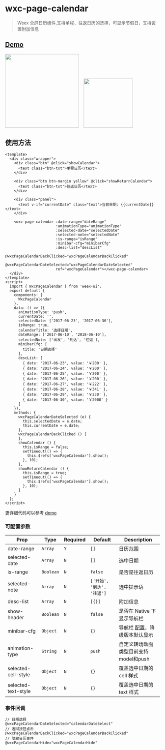 # wxc-page-calendar 

> Weex 全屏日历组件,支持单程、往返日历的选择，可显示节假日，支持设置附加信息

## [Demo](https://h5.m.taobao.com/trip/wxc-page-calendar/index.html?_wx_tpl=https%3A%2F%2Fh5.m.taobao.com%2Ftrip%2Fwxc-page-calendar%2Fdemo%2Findex.native-min.js)
<img src="https://gw.alipayobjects.com/zos/rmsportal/adMndOsBWDDRjlFuWuHx.gif" width="240"/>&nbsp;&nbsp;&nbsp;&nbsp;<img src="https://img.alicdn.com/tfs/TB1jQLWSpXXXXaFXVXXXXXXXXXX-200-200.png" width="160"/>


## 使用方法

```vue           
<template>
  <div class="wrapper">
    <div class="btn" @click="showCalendar">
      <text class="btn-txt">单程日历</text>
    </div>

    <div class="btn btn-margin yellow" @click="showReturnCalendar">
      <text class="btn-txt">往返日历</text>
    </div>

    <div class="panel">
      <text v-if="currentDate" class="text">当前日期: {{currentDate}}</text>
    </div>

    <wxc-page-calendar :date-range="dateRange"
                       :animationType="animationType"
                       :selected-date="selectedDate"
                       :selected-note="selectedNote"
                       :is-range="isRange"
                       :minibar-cfg="minibarCfg"
                       :desc-list="descList"
                       @wxcPageCalendarBackClicked="wxcPageCalendarBackClicked"
                       @wxcPageCalendarDateSelected="wxcPageCalendarDateSelected"
                       ref="wxcPageCalendar"></wxc-page-calendar>
  </div>
</template>
<script>
  import { WxcPageCalendar } from 'weex-ui';
  export default {
    components: {
      WxcPageCalendar
    },
    data: () => ({
      animationType: 'push',
      currentDate: '',
      selectedDate: ['2017-06-23', '2017-06-30'],
      isRange: true,
      calendarTitle: '选择日期',
      dateRange: ['2017-06-10', '2018-06-10'],
      selectedNote: ['出发', '到达', '往返'],
      minibarCfg: {
        title: '日期选择'
      },
      descList: [
        { date: '2017-06-23', value: '￥200' },
        { date: '2017-06-24', value: '￥200' },
        { date: '2017-06-25', value: '￥200' },
        { date: '2017-06-26', value: '￥200' },
        { date: '2017-06-27', value: '￥222' },
        { date: '2017-06-28', value: '￥341' },
        { date: '2017-06-29', value: '￥230' },
        { date: '2017-06-30', value: '￥2000' }
      ]
    }),
    methods: {
      wxcPageCalendarDateSelected (e) {
        this.selectedDate = e.date;
        this.currentDate = e.date;
      },
      wxcPageCalendarBackClicked () {
      },
      showCalendar () {
        this.isRange = false;
        setTimeout(() => {
          this.$refs['wxcPageCalendar'].show();
        }, 10);
      },
      showReturnCalendar () {
        this.isRange = true;
        setTimeout(() => {
          this.$refs['wxcPageCalendar'].show();
        }, 10);
      }
    }
  };
</script>

```

更详细代码可以参考 [demo](https://github.com/alibaba/weex-ui/blob/master/example/page-calendar/index.vue)


### 可配置参数

| Prop | Type | Required | Default | Description |
|-------------|------------|--------|-----|-----|
| date-range | `Array` |`Y`| `[]` | 日历范围 |
| selected-date | `Array` |`N`| `[]` | 选中日期 |
| is-range | `Boolean` |`N`| `false` | 是否是往返日历  |
| selected-note | `Array` |`N`| `['开始', '到达', '往返']` | 选中提示语 |
| desc-list | `Array` |`N`| `[{}]` | 附加信息 |
| show-header | `Boolean` |`N`| `false` | 是否在 Native 下显示导航栏 |
| minibar-cfg | `Object` |`N`| `{}` | 导航栏 [配置](https://github.com/alibaba/weex-ui/blob/master/packages/wxc-page-calendar/index.vue#L65)，降级版本默认显示 |
| animation-type | `String` | `N` | `push` | 自定义转场动画类型目前支持model和push|
| selected-cell-style | `Object` | `N` | `{}` |覆盖选中日期的 cell 样式|
| selected-text-style | `Object` | `N` | `{}` |覆盖选中日期的 text 样式|
### 事件回调

```
// 日期选择
@wxcPageCalendarDateSelected="calendarDateSelect"  
// 返回按钮点击
@wxcPageCalendarBackClicked="wxcPageCalendarBackClicked"  
// 隐藏日历事件
@wxcPageCalendarHide="wxcPageCalendarHide"
```

